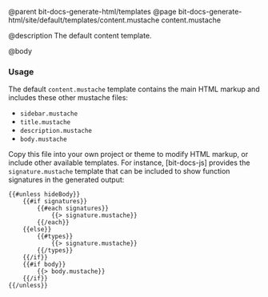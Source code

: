 @parent bit-docs-generate-html/templates
@page bit-docs-generate-html/site/default/templates/content.mustache content.mustache

@description The default content template.

@body

### Usage

The default `content.mustache` template contains the main HTML markup and
includes these other mustache files:

- `sidebar.mustache`
- `title.mustache`
- `description.mustache`
- `body.mustache`

Copy this file into your own project or theme to modify HTML markup, or
include other available templates. For instance, [bit-docs-js] provides the
`signature.mustache` template that can be included to show function
signatures in the generated output:

```
{{#unless hideBody}}
    {{#if signatures}}
        {{#each signatures}}
            {{> signature.mustache}}
        {{/each}}
    {{else}}
        {{#types}}
            {{> signature.mustache}}
        {{/types}}
    {{/if}}
    {{#if body}}
        {{> body.mustache}}
    {{/if}}
{{/unless}}
```
